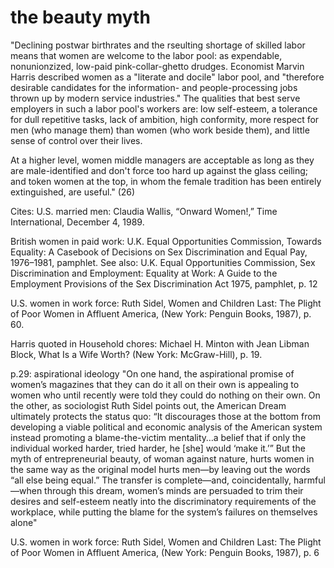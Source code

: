 # the beauty myth
"Declining postwar birthrates and the rseulting shortage of skilled labor means that women are welcome to the labor pool: as expendable, nonunionzized, low-paid pink-collar-ghetto drudges.
​​Economist Marvin Harris described women as a "literate and docile" labor pool, and "therefore desirable candidates for the information- and people-processing jobs thrown up by modern service industries." The qualities that best serve employers in such a labor pool's workers are: low self-esteem, a tolerance for dull repetitive tasks, lack of ambition, high conformity, more respect for men (who manage them) than women (who work beside them), and little sense of control over their lives.

At a higher level, women middle managers are acceptable as long as they are male-identified and don't force too hard up against the glass ceiling; and token women at the top, in whom the female tradition has been entirely extinguished, are useful." 
(26)

Cites:
U.S. married men: Claudia Wallis, “Onward Women!,” Time International, December 4,
1989.

British women in paid work: U.K. Equal Opportunities Commission, Towards Equality:
A Casebook of Decisions on Sex Discrimination and Equal Pay, 1976–1981, pamphlet. See
also: U.K. Equal Opportunities Commission, Sex Discrimination and Employment: Equality
at Work: A Guide to the Employment Provisions of the Sex Discrimination Act 1975, pamphlet,
p. 12

U.S. women in work force: Ruth Sidel, Women and Children Last: The Plight of Poor Women
in Affluent America, (New York: Penguin Books, 1987), p. 60.

Harris quoted in Household chores: Michael H. Minton with Jean Libman Block, What Is a Wife Worth?
(New York: McGraw-Hill), p. 19.



p.29:
aspirational ideology
"On one hand, the aspirational promise of women’s magazines that they
can do it all on their own is appealing to women who until recently
were told they could do nothing on their own. On the other, as sociologist Ruth Sidel points out, the American Dream ultimately protects the
status quo: “It discourages those at the bottom from developing a viable
political and economic analysis of the American system instead promoting a blame-the-victim mentality…a belief
that if only the individual worked harder, tried harder, he [she] would
‘make it.’” But the myth of entrepreneurial beauty, of woman against
nature, hurts women in the same way as the original model hurts
men—by leaving out the words “all else being equal.”
The transfer is complete—and, coincidentally, harmful—when
through this dream, women’s minds are persuaded to trim their desires
and self-esteem neatly into the discriminatory requirements of the
workplace, while putting the blame for the system’s failures on themselves alone"

U.S. women in work force: Ruth Sidel, Women and Children Last: The Plight of Poor Women
in Affluent America, (New York: Penguin Books, 1987), p. 6